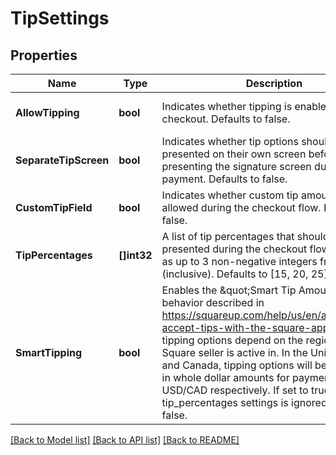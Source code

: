 # TipSettings

## Properties
Name | Type | Description | Notes
------------ | ------------- | ------------- | -------------
**AllowTipping** | **bool** | Indicates whether tipping is enabled for this checkout. Defaults to false. | [optional] [default to null]
**SeparateTipScreen** | **bool** | Indicates whether tip options should be presented on their own screen before presenting the signature screen during card payment. Defaults to false. | [optional] [default to null]
**CustomTipField** | **bool** | Indicates whether custom tip amounts are allowed during the checkout flow. Defaults to false. | [optional] [default to null]
**TipPercentages** | **[]int32** | A list of tip percentages that should be presented during the checkout flow. Specified as up to 3 non-negative integers from 0 to 100 (inclusive). Defaults to [15, 20, 25] | [optional] [default to null]
**SmartTipping** | **bool** | Enables the \&quot;Smart Tip Amounts\&quot; behavior described in https://squareup.com/help/us/en/article/5069-accept-tips-with-the-square-app. Exact tipping options depend on the region the Square seller is active in.  In the United States and Canada, tipping options will be presented in whole dollar amounts for payments under 10 USD/CAD respectively.  If set to true, the tip_percentages settings is ignored. Defaults to false. | [optional] [default to null]

[[Back to Model list]](../README.md#documentation-for-models) [[Back to API list]](../README.md#documentation-for-api-endpoints) [[Back to README]](../README.md)

